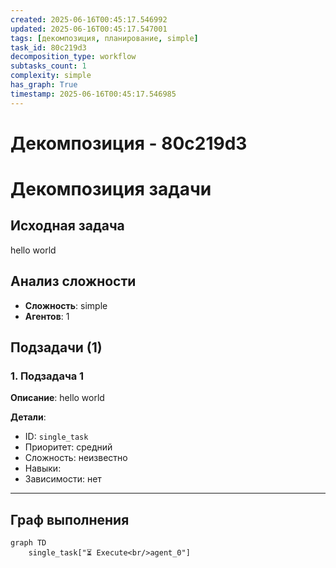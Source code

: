 ```yaml
---
created: 2025-06-16T00:45:17.546992
updated: 2025-06-16T00:45:17.547001
tags: [декомпозиция, планирование, simple]
task_id: 80c219d3
decomposition_type: workflow
subtasks_count: 1
complexity: simple
has_graph: True
timestamp: 2025-06-16T00:45:17.546985
---
```


# Декомпозиция - 80c219d3

# Декомпозиция задачи

## Исходная задача
hello world

## Анализ сложности
- **Сложность**: simple
- **Агентов**: 1

## Подзадачи (1)

### 1. Подзадача 1

**Описание**: hello world

**Детали**:
- ID: `single_task`
- Приоритет: средний
- Сложность: неизвестно
- Навыки: 
- Зависимости: нет

---

## Граф выполнения

```mermaid
graph TD
    single_task["⏳ Execute<br/>agent_0"]
```

